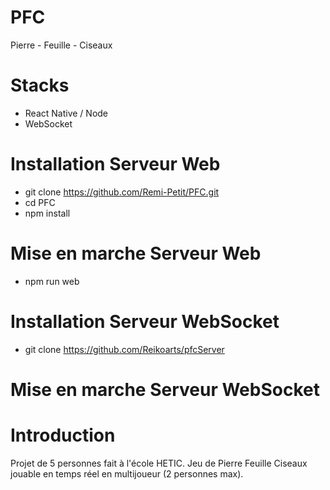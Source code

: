 # PFC
Pierre - Feuille - Ciseaux

# Stacks
- React Native / Node
- WebSocket

# Installation Serveur Web

- git clone https://github.com/Remi-Petit/PFC.git
- cd PFC
- npm install

# Mise en marche Serveur Web

- npm run web

# Installation Serveur WebSocket

- git clone https://github.com/Reikoarts/pfcServer

# Mise en marche Serveur WebSocket

# Introduction

Projet de 5 personnes fait à l'école HETIC.
Jeu de Pierre Feuille Ciseaux jouable en temps réel en multijoueur (2 personnes max).
